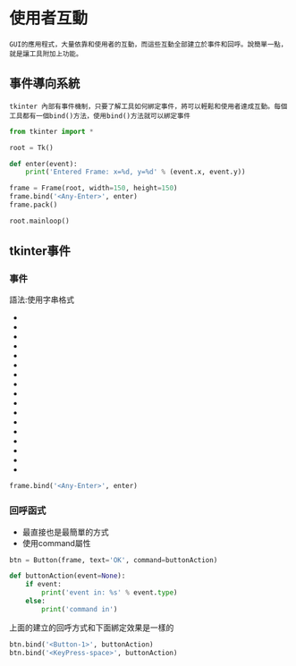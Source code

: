 # 使用者互動

	GUI的應用程式，大量依靠和使用者的互動，而這些互動全部建立於事件和回呼。說簡單一點，就是讓工具附加上功能。

## 事件導向系統

	tkinter 內部有事件機制，只要了解工具如何綁定事件，將可以輕鬆和使用者達成互動。每個工具都有一個bind()方法，使用bind()方法就可以綁定事件

```python
from tkinter import *

root = Tk()

def enter(event):
    print('Entered Frame: x=%d, y=%d' % (event.x, event.y))

frame = Frame(root, width=150, height=150)
frame.bind('<Any-Enter>', enter)
frame.pack()

root.mainloop()
```

## tkinter事件
### 事件
語法:使用字串格式
<modifier-type-qualifier>
- <Any-Enter>
- <Button-1>
- <Button-2>
- <B2-Motion>
- <ButtonRelease-3>
- <Configure>
- <Control-Insert>
- <Control-Shift-F3>
- <Destroy>
- <Double-Button-1>
- <Enter>
- <FocusIn>
- <FocusOut>
- <KeyPress>
- <KeyRelease-back-slash>
- <Leave>
- <Print>

```python
frame.bind('<Any-Enter>', enter)
```

### 回呼函式
- 最直接也是最簡單的方式
- 使用command屬性

```python
btn = Button(frame, text='OK', command=buttonAction)

def buttonAction(event=None):
	if event:
		print('event in: %s' % event.type)
	else:
		print('command in')
```

上面的建立的回呼方式和下面綁定效果是一樣的

```python
btn.bind('<Button-1>', buttonAction)
btn.bind('<KeyPress-space>', buttonAction)
```


